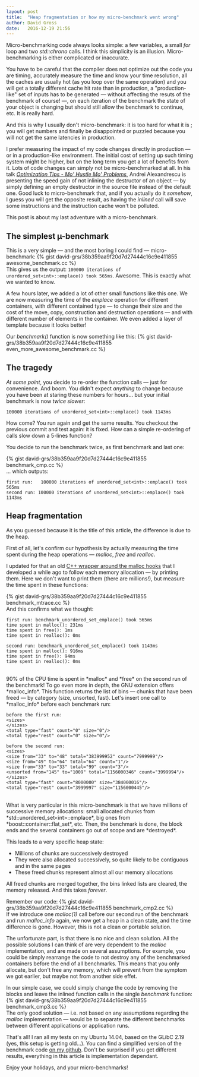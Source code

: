 ```yaml
---
layout: post
title:  "Heap fragmentation or how my micro-benchmark went wrong"
author: David Gross
date:   2016-12-19 21:56
---
```


Micro-benchmarking code always looks simple: a few variables, a small *for* loop and two *std::chrono* calls. I think this simplicity is an illusion.
Micro-benchmarking is either complicated or inaccurate. 

You have to be careful that the compiler does not optimize out the code you are timing, accurately measure the time and know your time resolution,
all the caches are usually hot (as you loop over the same operation) and you will get a totally different cache hit rate than in production, a "production-like" set of inputs 
has to be generated &mdash; without affecting the resuts of the benchmark of course! &mdash;, on each iteration of the benchmark 
the state of your object is changing but should still allow the benchmark to continue, etc. It is really hard.

And this is why I usually don't micro-benchmark: it is too hard for what it is ; you will get numbers and finally be disappointed or puzzled 
because you will not get the same latencies in production.

I prefer measuring the impact of my code changes directly in production &mdash; or in a production-like environment. The initial cost of setting up such timing 
system might be higher, but on the long term you get a lot of benefits from it. Lots of code changes can simply not be micro-benchmarked at all. In his 
talk [*Optimization Tips - Mo' Hustle Mo' Problems*](https://www.youtube.com/watch?v=Qq_WaiwzOtI), Andrei Alexandrescu is presenting the speed gain of 
not inlining the destructor of an object &mdash; by simply defining an empty destructor in the source file instead of the default one. Good luck 
to micro-benchmark that, and if you actually do it *somehow*, I guess you will get the opposite result, as having the *inlined* call will save some instructions
and the instruction cache won't be polluted.

This post is about my last adventure with a micro-benchmark. 



The simplest &micro;-benchmark
------------------------------
This is a very simple &mdash; and the most boring I could find &mdash; micro-benchmark:
{% gist david-grs/38b359aa9f20d7d27444c16c9e411855 awesome_benchmark.cc %} 
<br />
This gives us the output: `100000 iterations of unordered_set<int>::emplace() took 565ms`. Awesome. This is exactly what we wanted to know.

A few hours later, we added a lot of other small functions like this one. We are now measuring the time of the *emplace* operation for different containers,
with different contained type &mdash; to change their size and the cost of the move, copy, construction and destruction operations &mdash; and with different
number of elements in the container. We even added a layer of template because it looks better!

Our *benchmark()* function is now something like this:
{% gist david-grs/38b359aa9f20d7d27444c16c9e411855 even_more_awesome_benchmark.cc %} 
<br />


The tragedy
-----------
*At some point*, you decide to re-order the function calls &mdash; just for convenience. And boom. You didn't 
expect *anything* to change because you have been at staring these numbers for hours... but your initial benchmark
is now *twice slower*: 

`100000 iterations of unordered_set<int>::emplace() took 1143ms`

How come? You run again and get the same results. You checkout the previous commit and test again: it is fixed. How can a simple re-ordering of calls 
slow down a 5-lines function?

You decide to run the benchmark twice, as first benchmark and last one:

{% gist david-grs/38b359aa9f20d7d27444c16c9e411855 benchmark_cmp.cc %} 
<br />
... which outputs:

    first run:   100000 iterations of unordered_set<int>::emplace() took 565ms
    second run: 100000 iterations of unordered_set<int>::emplace() took 1143ms



Heap fragmentation
------------------
As you guessed because it is the title of this article, the difference is due to the heap.

First of all, let's confirm our hypothesis by actually measuring the time spent during the heap operations &mdash; *malloc*, *free* and *realloc*.

I updated for that an old [C++ wrapper around the malloc hooks](https://github.com/david-grs/mtrace) that I developed a while ago to follow each memory allocation 
&mdash; by printing them. Here we don't want to print them (there are millions!), but measure the time spent in these functions:

{% gist david-grs/38b359aa9f20d7d27444c16c9e411855 benchmark_mtrace.cc %} 
<br />
And this confirms what we thought:

    first run: benchmark_unordered_set_emplace() took 565ms
    time spent in malloc(): 231ms
    time spent in free(): 1ms
    time spent in realloc(): 0ms

    second run: benchmark_unordered_set_emplace() took 1143ms
    time spent in malloc(): 916ms
    time spent in free(): 94ms
    time spent in realloc(): 0ms

<br />
90% of the CPU time is spent in *malloc* and *free* on the second run of the benchmark! To go even more in depth, the GNU extension offers *malloc_info*. This 
function returns the list of bins &mdash; chunks that have been freed &mdash; by category (size, unsorted, fast). Let's insert one call to *malloc_info* before 
each benchmark run:


    before the first run:
    <sizes>
    </sizes>
    <total type="fast" count="0" size="0"/>
    <total type="rest" count="0" size="0"/>

    before the second run:
    <sizes>
    <size from="33" to="48" total="383999952" count="7999999"/>
    <size from="49" to="64" total="64" count="1"/>
    <size from="33" to="33" total="99" count="3"/>
    <unsorted from="145" to="1009" total="1156000346" count="3999994"/>
    </sizes>
    <total type="fast" count="8000000" size="384000016"/>
    <total type="rest" count="3999997" size="1156000445"/>

<br />
What is very particular in this micro-benchmark is that we have millions of successive memory allocations: small allocated chunks from *std::unordered_set&lt;int&gt;::emplace*,
big ones from *boost::container::flat_set*, etc. Then, the benchmark is done, the block ends and the several containers go out of scope and are *destroyed*.

This leads to a very specific heap state: 

 * Millions of chunks are successively destroyed
 * They were also allocated successively, so quite likely to be contiguous and in the same pages
 * These freed chunks represent almost all our memory allocations

All freed chunks are merged together, the bins linked lists are cleared, the memory released. And this takes *forever*.

Remember our code:
{% gist david-grs/38b359aa9f20d7d27444c16c9e411855 benchmark_cmp2.cc %} 
<br />
If we introduce one *malloc(1)* call before our second run of the benchmark and run *malloc_info* again, we now get a heap in a clean state, and the time difference 
is gone. However, this is not a clean or portable solution.

The unfortunate part, is that there is no nice and clean solution. All the possible solutions I can think of are very dependent to the *malloc* implementation, and are made on several assumptions. 
For example, you could be simply rearrange the code to not destroy any of the benchmarked containers before 
the end of all benchmarks. This means that you only allocate, but don't free any memory, which will prevent from the symptom we got earlier, but maybe not from another side effet. 

In our simple case, we could simply change the code by removing the blocks and leave the inlined function calls in the single *benchmark* function:
{% gist david-grs/38b359aa9f20d7d27444c16c9e411855 benchmark_cmp3.cc %} 
<br />
The only good solution &mdash; i.e. not based on any assumptions regarding the *malloc* implementation &mdash; would be to separate the different benchmarks between different applications
or application runs. 

That's all! I ran all my tests on my Ubuntu 14.04, based on the GLibC 2.19 (yes, this setup is getting old...). You can find a simplified version of the benchmark code 
[on my github](https://github.com/david-grs/heap_frag). Don't be surprised if you get different results, everything in this article is implementation dependant.

Enjoy your holidays, and your micro-benchmarks!

